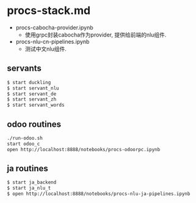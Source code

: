 # procs-stack.md
* procs-cabocha-provider.ipynb
    - 使用grpc封装cabocha作为provider, 提供给前端的nlu组件.
* procs-nlu-cn-pipelines.ipynb
    - 测试中文nlu组件.

## servants
```sh
$ start duckling
$ start servant_nlu
$ start servant_de
$ start servant_zh
$ start servant_words
```

## odoo routines
```sh
./run-odoo.sh
start odoo_c
open http://localhost:8888/notebooks/procs-odoorpc.ipynb
```

## ja routines
```sh
$ start ja_backend
$ start ja_nlu_t
$ open http://localhost:8888/notebooks/procs-nlu-ja-pipelines.ipynb
```

